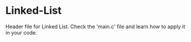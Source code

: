 # Linked-List
Header file for Linked List.
Check the 'main.c' file and learn how to apply it in your code.
